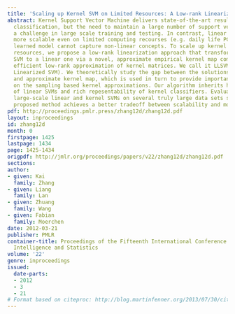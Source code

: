 ```yaml
---
title: 'Scaling up Kernel SVM on Limited Resources: A Low-rank Linearization Approach'
abstract: Kernel Support Vector Machine delivers state-of-the-art results in non-linear
  classification, but the need to maintain a large number of support vectors poses
  a challenge in large scale training and testing. In contrast, linear SVM is much
  more scalable even on limited computing recourses (e.g. daily life PCs), but the
  learned model cannot capture non-linear concepts. To scale up kernel SVM on limited
  resources, we propose a low-rank linearization approach that transforms a non-linear
  SVM to a linear one via a novel, approximate empirical kernel map computed from
  efficient low-rank approximation of kernel matrices. We call it LLSVM (Low-rank
  Linearized SVM). We theoretically study the gap between the solutions of the optimal
  and approximate kernel map, which is used in turn to provide important guidance
  on the sampling based kernel approximations. Our algorithm inherits high efficiency
  of linear SVMs and rich repesentability of kernel classifiers. Evaluation against
  large-scale linear and kernel SVMs on several truly large data sets shows that the
  proposed method achieves a better tradeoff between scalability and model representability.
pdf: http://proceedings.pmlr.press/zhang12d/zhang12d.pdf
layout: inproceedings
id: zhang12d
month: 0
firstpage: 1425
lastpage: 1434
page: 1425-1434
origpdf: http://jmlr.org/proceedings/papers/v22/zhang12d/zhang12d.pdf
sections: 
author:
- given: Kai
  family: Zhang
- given: Liang
  family: Lan
- given: Zhuang
  family: Wang
- given: Fabian
  family: Moerchen
date: 2012-03-21
publisher: PMLR
container-title: Proceedings of the Fifteenth International Conference on Artificial
  Intelligence and Statistics
volume: '22'
genre: inproceedings
issued:
  date-parts:
  - 2012
  - 3
  - 21
# Format based on citeproc: http://blog.martinfenner.org/2013/07/30/citeproc-yaml-for-bibliographies/
---
```


